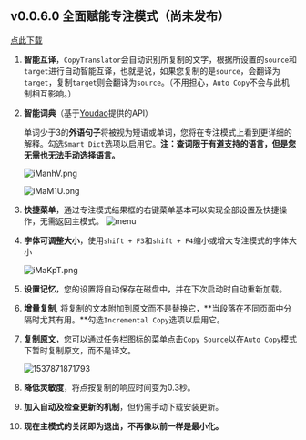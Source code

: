 ## v0.0.6.0  全面赋能专注模式（尚未发布）

[点此下载](https://github.com/elliottzheng/CopyTranslator/wiki/Downloads-%E4%B8%8B%E8%BD%BD%E4%B8%8E%E5%AE%89%E8%A3%85)

1. **智能互译**，`CopyTranslator`会自动识别所复制的文字，根据所设置的`source`和`target`进行自动智能互译，也就是说，如果您复制的是`source`，会翻译为`target`，复制`target`则会翻译为`source`。（不用担心，`Auto Copy`不会与此机制相互影响。）

2. **智能词典**（基于[Youdao](https://github.com/93Alliance/Translator)提供的API）

   单词少于3的**外语句子**将被视为短语或单词，您将在专注模式上看到更详细的解释。勾选`Smart Dict`选项以启用它。**注：查词限于有道支持的语言，但是您无需也无法手动选择语言。**

    ![iManhV.png](https://s1.ax1x.com/2018/09/26/iManhV.png)

   ![iMaM1U.png](https://s1.ax1x.com/2018/09/26/iMaM1U.png)

3. **快捷菜单**，通过专注模式结果框的右键菜单基本可以实现全部设置及快捷操作，无需返回主模式。
![menu](https://s1.ax1x.com/2018/09/27/iQphkT.png)
4. **字体可调整大小**，使用`shift + F3`和`shift + F4`缩小或增大专注模式的字体大小

   ![iMaKpT.png](https://s1.ax1x.com/2018/09/26/iMaKpT.png)

5. **设置记忆**，您的设置将自动保存在磁盘中，并在下次启动时自动重新加载。

6. **增量复制**, 将复制的文本附加到原文而不是替换它，**当段落在不同页面中分隔时尤其有用。**勾选`Incremental Copy`选项以启用它。

7. **复制原文**，您可以通过任务栏图标的菜单点击`Copy Source`以在`Auto Copy`模式下暂时复制原文，而不是译文。

   ![1537871871793](https://s1.ax1x.com/2018/09/26/iMamt0.png)

8. **降低灵敏度**，将点按复制的响应时间变为0.3秒。

9. **加入自动及检查更新的机制**，但仍需手动下载安装更新。

10. **现在主模式的关闭即为退出，不再像以前一样是最小化。**